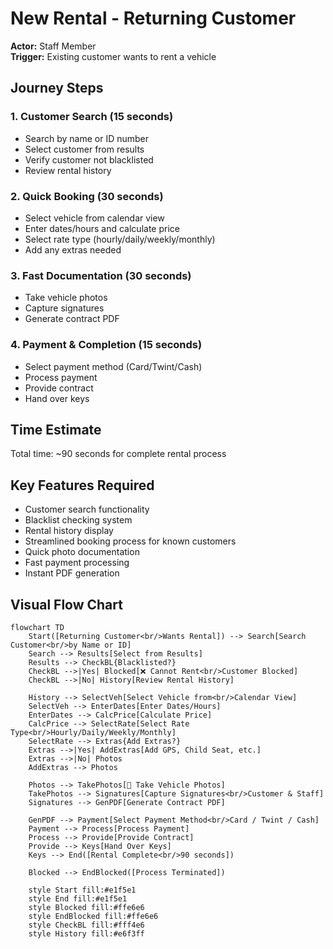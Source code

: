# New Rental - Returning Customer

**Actor:** Staff Member  
**Trigger:** Existing customer wants to rent a vehicle

## Journey Steps

### 1. Customer Search (15 seconds)

- Search by name or ID number
- Select customer from results
- Verify customer not blacklisted
- Review rental history

### 2. Quick Booking (30 seconds)

- Select vehicle from calendar view
- Enter dates/hours and calculate price
- Select rate type (hourly/daily/weekly/monthly)
- Add any extras needed

### 3. Fast Documentation (30 seconds)

- Take vehicle photos
- Capture signatures
- Generate contract PDF

### 4. Payment & Completion (15 seconds)

- Select payment method (Card/Twint/Cash)
- Process payment
- Provide contract
- Hand over keys

## Time Estimate

Total time: ~90 seconds for complete rental process

## Key Features Required

- Customer search functionality
- Blacklist checking system
- Rental history display
- Streamlined booking process for known customers
- Quick photo documentation
- Fast payment processing
- Instant PDF generation

## Visual Flow Chart

```mermaid
flowchart TD
    Start([Returning Customer<br/>Wants Rental]) --> Search[Search Customer<br/>by Name or ID]
    Search --> Results[Select from Results]
    Results --> CheckBL{Blacklisted?}
    CheckBL -->|Yes| Blocked[❌ Cannot Rent<br/>Customer Blocked]
    CheckBL -->|No| History[Review Rental History]

    History --> SelectVeh[Select Vehicle from<br/>Calendar View]
    SelectVeh --> EnterDates[Enter Dates/Hours]
    EnterDates --> CalcPrice[Calculate Price]
    CalcPrice --> SelectRate[Select Rate Type<br/>Hourly/Daily/Weekly/Monthly]
    SelectRate --> Extras{Add Extras?}
    Extras -->|Yes| AddExtras[Add GPS, Child Seat, etc.]
    Extras -->|No| Photos
    AddExtras --> Photos

    Photos --> TakePhotos[📸 Take Vehicle Photos]
    TakePhotos --> Signatures[Capture Signatures<br/>Customer & Staff]
    Signatures --> GenPDF[Generate Contract PDF]

    GenPDF --> Payment[Select Payment Method<br/>Card / Twint / Cash]
    Payment --> Process[Process Payment]
    Process --> Provide[Provide Contract]
    Provide --> Keys[Hand Over Keys]
    Keys --> End([Rental Complete<br/>90 seconds])

    Blocked --> EndBlocked([Process Terminated])

    style Start fill:#e1f5e1
    style End fill:#e1f5e1
    style Blocked fill:#ffe6e6
    style EndBlocked fill:#ffe6e6
    style CheckBL fill:#fff4e6
    style History fill:#e6f3ff
```
